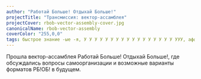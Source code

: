 ```yaml
---
author: "Работай Больше! Отдыхай Больше!"
projectTitle: "Трансмиссия: вектор-ассамблея"
projectCover: rbob-vector-assembly-cover.jpg
canonicalName: rbob-vector-assembly
coverColor: "255,0,0"
tags: быстрое знание -ые -я, У У У У У У У У У У У У У У У У У УУУ, аффективный труд, спонтанная низовая альтернатива, производственная драма, психодата, все всем
---
```


Прошла вектор-ассамблея Работай Больше! Отдыхай Больше!, где обсуждались вопросы самоорганизации и возможные варианты форматов РБ!ОБ! в будущем.
